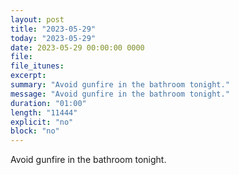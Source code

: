 ```yaml
---
layout: post
title: "2023-05-29"
today: "2023-05-29"
date: 2023-05-29 00:00:00 0000
file:
file_itunes:
excerpt:
summary: "Avoid gunfire in the bathroom tonight."
message: "Avoid gunfire in the bathroom tonight."
duration: "01:00"
length: "11444"
explicit: "no"
block: "no"
---
```

Avoid gunfire in the bathroom tonight.

